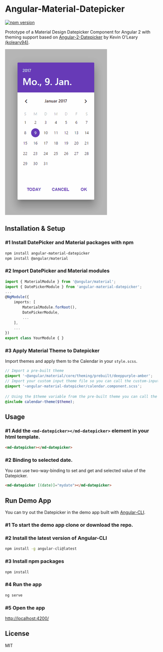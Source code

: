# Angular-Material-Datepicker
[![npm version](https://badge.fury.io/js/angular-material-datepicker.svg)](https://badge.fury.io/js/angular-material-datepicker)  

Prototype of a Material Design Datepicker Component for Angular 2 with theming support based on [Angular-2-Datepicker](https://github.com/koleary94/Angular-2-Datepicker) by Kevin O'Leary [(koleary94)](https://github.com/koleary94). 

![Animation of Datepicker](docs/demo.gif)

## Installation & Setup
### #1 Install DatePicker and Material packages with npm
```bash
npm install angular-material-datepicker
npm install @angular/material
```

### #2 Import DatePicker and Material modules  
```typescript
import { MaterialModule } from '@angular/material';
import { DatePickerModule } from 'angular-material-datepicker';
...
@NgModule({
    imports: [
        MaterialModule.forRoot(),
        DatePickerModule,
        ...
    ],
    ...
})
export class YourModule { }
```

### #3 Apply Material Theme to Datepicker
Import themes and apply them to the Calendar in your `style.scss`.
```scss
// Import a pre-built theme
@import '~@angular/material/core/theming/prebuilt/deeppurple-amber';
// Import your custom input theme file so you can call the custom-input-theme function
@import '~angular-material-datepicker/calendar.component.scss';

// Using the $theme variable from the pre-built theme you can call the theming function
@include calendar-theme($theme);

```

## Usage
### #1 Add the `<md-datepicker></md-datepicker>` element in your html template.
```html
<md-datepicker></md-datepicker>
```

### #2 Binding to selected date.  
You can use two-way-binding to set and get and selected value of the Datepicker.
```html
<md-datepicker [(date)]="mydate"></md-datepicker>
```

## Run Demo App
You can try out the Datepicker in the demo app built with [Angular-CLI](https://github.com/angular/angular-cli). 

### #1 To start the demo app clone or download the repo.
### #2 Install the latest version of Angular-CLI
```bash
npm install -g angular-cli@latest
```
### #3 Install npm packages
```bash
npm install
```
### #4 Run the app
```bash
ng serve
```
### #5 Open the app
[http://localhost:4200/](http://localhost:4200/)

## License
MIT